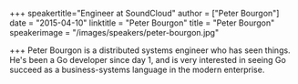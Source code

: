 +++
speakertitle="Engineer at SoundCloud"
author = ["Peter Bourgon"]
date = "2015-04-10"
linktitle = "Peter Bourgon"
title = "Peter Bourgon"
speakerimage = "/images/speakers/peter-bourgon.jpg"

+++
Peter Bourgon is a distributed systems engineer who has seen things. He's been a Go developer since day 1, and is very interested in seeing Go succeed as a business-systems language in the modern enterprise.

